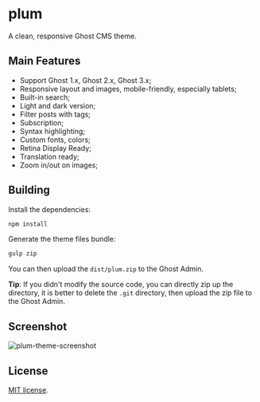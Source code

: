 # plum

A clean, responsive Ghost CMS theme.

## Main Features

* Support Ghost 1.x, Ghost 2.x, Ghost 3.x;
* Responsive layout and images, mobile-friendly, especially tablets;
* Built-in search;
* Light and dark version;
* Filter posts with tags;
* Subscription;
* Syntax highlighting;
* Custom fonts, colors;
* Retina Display Ready;
* Translation ready;
* Zoom in/out on images;

## Building

Install the dependencies:

```sh
npm install
```

Generate the theme files bundle:

```sh
gulp zip
```
You can then upload the `dist/plum.zip` to the Ghost Admin.

**Tip**: If you didn't modify the source code, you can directly zip up the directory, it is better to delete the `.git` directory, then upload the zip file to the Ghost Admin.

## Screenshot

![plum-theme-screenshot](https://user-images.githubusercontent.com/71486917/93749203-1936be00-fc2c-11ea-94af-8b77670a4bf0.jpg)

## License

[MIT license](https://github.com/22Temi/plum/blob/master/LICENSE).

